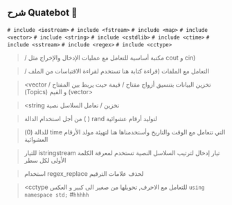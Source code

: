 ## شرح Quatebot 👋

`# include <iostream>`
`# include <fstream>`
`# include <map>`
`# include <vector>`
`# include <string>`
`# include <cstdlib>`
`# include <ctime>`
`# include <sstream>`
`# include <regex>`
`# include <cctype>`
><iostream> / مكتبة أساسية للتعامل مع عمليات الإدخال والإخراج مثل cout و cin)

><fstream> / التعامل مع الملفات (قراءة كتابة هنا تستخدم لقراءة الاقتباسات من الملف

><map> <vector / تخزين البيانات بتنسيق أزواج مفتاح / قيمة حيث <map> يربط بين المفتاح (Topics) و القيم (vector>

><string تخزين / تعامل السلاسل نصية

><cstdlib> من أجل استخدام الدالة ( ) rand لتوليد أرقام عشوائية

><ctime> للدالة (0) time التي تتعامل مع الوقت والتاريخ وأستخدمناها هنا لتهيئة مولد الأرقام العشوائية

><sstream> للتيار istringstream تيار إدخال لترتيب السلاسل النصية تستخدم لمعرفة الكلمة الأولى لكل سطر

><regex> استخدام regex_replace لحذف علامات الترقيم

><cctype للتعامل مع الاحرف, تحويلها من صغير الى كبير و العكس
>`using namespace std;`
>#`hhhhh`
